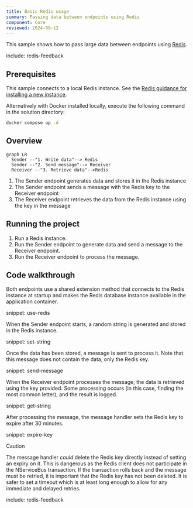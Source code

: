 ```yaml
---
title: Basic Redis usage
summary: Passing data between endpoints using Redis
component: Core
reviewed: 2024-09-12
---
```


This sample shows how to pass large data between endpoints using [Redis](https://redis.io/).

include: redis-feedback

## Prerequisites

This sample connects to a local Redis instance. See the [Redis guidance for installing a new instance](https://redis.io/docs/latest/get-started/).

Alternatively with Docker installed locally, execute the following command in the solution directory:

```bash
docker compose up -d
```

## Overview

```mermaid
graph LR
  Sender --"1. Write data"--> Redis
  Sender --"2. Send message"--> Receiver
  Receiver --"3. Retrieve data"-->Redis
```

1. The Sender endpoint generates data and stores it in the Redis instance
1. The Sender endpoint sends a message with the Redis key to the Receiver endpoint
1. The Receiver endpoint retrieves the data from the Redis instance using the key in the message

## Running the project

1. Run a Redis instance.
1. Run the Sender endpoint to generate data and send a message to the Receiver endpoint.
1. Run the Receiver endpoint to process the message.

## Code walkthrough

Both endpoints use a shared extension method that connects to the Redis instance at startup and makes the Redis database instance available in the application container.

snippet: use-redis

When the Sender endpoint starts, a random string is generated and stored in the Redis instance.

snippet: set-string

Once the data has been stored, a message is sent to process it. Note that this message does not contain the data, only the Redis key.

snippet: send-message

When the Receiver endpoint processes the message, the data is retrieved using the key provided. Some processing occurs (in this case, finding the most common letter), and the result is logged.

snippet: get-string

After processing the message, the message handler sets the Redis key to expire after 30 minutes.

snippet: expire-key

> [!CAUTION]
> The message handler _could_ delete the Redis key directly instead of setting an expiry on it. This is dangerous as the Redis client does not participate in the NServiceBus transaction. If the transaction rolls back and the message must be retried, it is important that the Redis key has not been deleted. It is safer to set a timeout which is at least long enough to allow for any immediate and delayed retries.

include: redis-feedback
